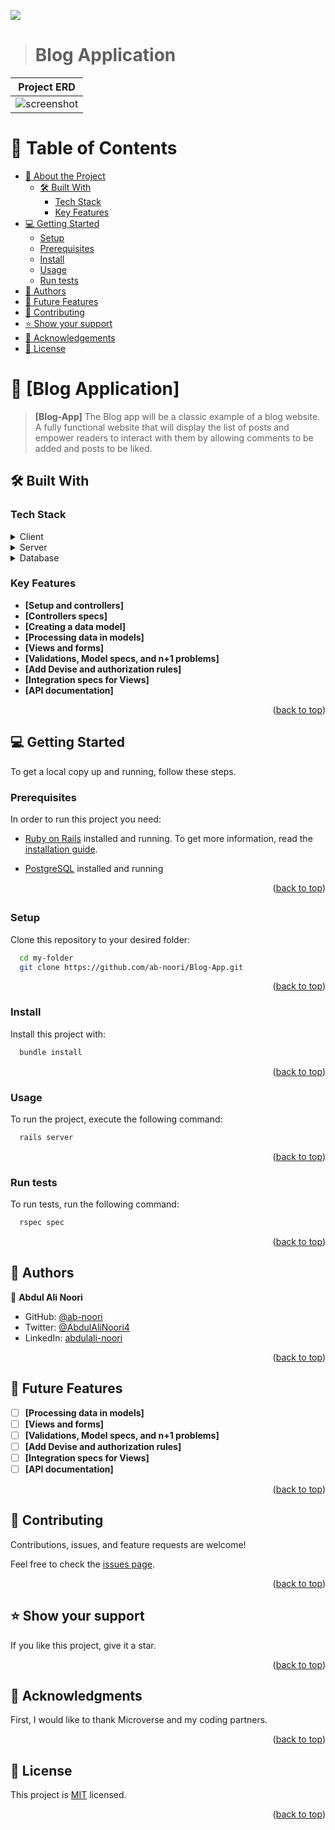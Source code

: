 ![](https://img.shields.io/badge/Microverse-blueviolet)

> # Blog Application

| Project ERD |
|---------------------------------------|
|<div align="center"><img src="https://github.com/microverseinc/curriculum-rails/blob/main/blog-app/images/blog_app_erd.png" alt="screenshot" width="auto" height="auto"/></div>|

<a name="readme-top"></a>

<!-- TABLE OF CONTENTS -->

# 📗 Table of Contents

- [📖 About the Project](#about-project)
  - [🛠 Built With](#built-with)
    - [Tech Stack](#tech-stack)
    - [Key Features](#key-features)
- [💻 Getting Started](#getting-started)
  - [Setup](#setup)
  - [Prerequisites](#prerequisites)
  - [Install](#install)
  - [Usage](#usage)
  - [Run tests](#run-tests)
- [👥 Authors](#authors)
- [🔭 Future Features](#future-features)
- [🤝 Contributing](#contributing)
- [⭐️ Show your support](#support)
- [🙏 Acknowledgements](#acknowledgements)
- [📝 License](#license)

<!-- PROJECT DESCRIPTION -->

# 📖 [Blog Application] <a name="about-project"></a>

> **[Blog-App]** The Blog app will be a classic example of a blog website. A fully functional website that will display the list of posts and empower readers to interact with them by allowing comments to be added and posts to be liked.
## 🛠 Built With <a name="built-with"></a>

### Tech Stack <a name="tech-stack"></a>

<details>
  <summary>Client</summary>
  <ul>
    <li><a href="https://www.w3schools.com/html/default.asp">HTML</a></li>
    <li><a href="https://www.w3schools.com/css/default.asp">CSS</a></li>
  </ul>
</details>

<details>
  <summary>Server</summary>
  <ul>
    <li><a href="https://www.ruby-lang.org/en/">Ruby</a></li>
    <li><a href="https://guides.rubyonrails.org/">Ruby on Rails</a></li>
  </ul>
</details>

<details>
<summary>Database</summary>
  <ul>
    <li><a href="https://www.postgresql.org/">PostgreSQL</a></li>
  </ul>
</details>

<!-- Features -->

### Key Features <a name="key-features"></a>

- **[Setup and controllers]**
- **[Controllers specs]**
- **[Creating a data model]**
- **[Processing data in models]**
- **[Views and forms]**
- **[Validations, Model specs, and n+1 problems]**
- **[Add Devise and authorization rules]**
- **[Integration specs for Views]**
- **[API documentation]**

<p align="right">(<a href="#readme-top">back to top</a>)</p>

<!-- GETTING STARTED -->

## 💻 Getting Started <a name="getting-started"></a>

To get a local copy up and running, follow these steps.

### Prerequisites

In order to run this project you need:
- [Ruby on Rails](https://rubyonrails.org/) installed and running. To get more information, read the [installation guide](https://guides.rubyonrails.org/).

- [PostgreSQL](https://www.postgresql.org/) installed and running

<p align="right">(<a href="#readme-top">back to top</a>)</p>

##

### Setup

Clone this repository to your desired folder:

```sh
  cd my-folder
  git clone https://github.com/ab-noori/Blog-App.git
```
<p align="right">(<a href="#readme-top">back to top</a>)</p>

### Install

Install this project with:

```sh
  bundle install
```
<p align="right">(<a href="#readme-top">back to top</a>)</p>

### Usage

To run the project, execute the following command:

```sh
  rails server
```
<p align="right">(<a href="#readme-top">back to top</a>)</p>

### Run tests

To run tests, run the following command:

```sh
  rspec spec
```
<p align="right">(<a href="#readme-top">back to top</a>)</p>

<!-- AUTHORS -->

## 👥 Authors <a name="authors"></a>

👤 **Abdul Ali Noori**

- GitHub: [@ab-noori](https://github.com/ab-noori)
- Twitter: [@AbdulAliNoori4](https://twitter.com/AbdulAliNoori4)
- LinkedIn: [abdulali-noori](https://www.linkedin.com/in/abdulali-noori)

<p align="right">(<a href="#readme-top">back to top</a>)</p>

<!-- FUTURE FEATURES -->

## 🔭 Future Features <a name="future-features"></a>
- [ ] **[Processing data in models]**
- [ ] **[Views and forms]**
- [ ] **[Validations, Model specs, and n+1 problems]**
- [ ] **[Add Devise and authorization rules]**
- [ ] **[Integration specs for Views]**
- [ ] **[API documentation]**

<p align="right">(<a href="#readme-top">back to top</a>)</p>

<!-- CONTRIBUTING -->

## 🤝 Contributing <a name="contributing"></a>

  Contributions, issues, and feature requests are welcome!

  Feel free to check the [issues page](https://github.com/ab-noori/Blog-App/issues).

<p align="right">(<a href="#readme-top">back to top</a>)</p>

<!-- SUPPORT -->

## ⭐️ Show your support <a name="support"></a>

  If you like this project, give it a star.

<p align="right">(<a href="#readme-top">back to top</a>)</p>

<!-- ACKNOWLEDGEMENTS -->

## 🙏 Acknowledgments <a name="acknowledgements"></a>

  First, I would like to thank Microverse and my coding partners.

<p align="right">(<a href="#readme-top">back to top</a>)</p>


## 📝 License <a name="license"></a>

This project is [MIT](./LICENSE) licensed.

<p align="right">(<a href="#readme-top">back to top</a>)</p>

